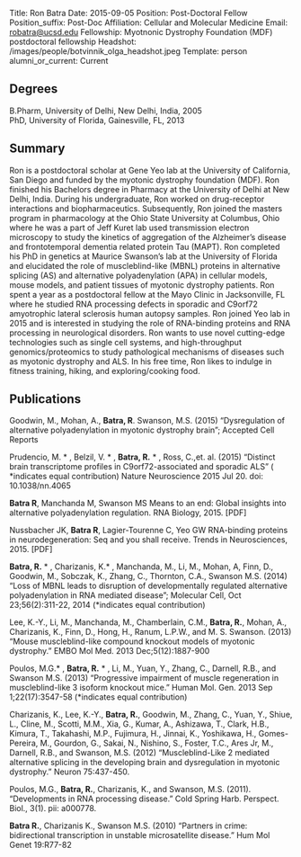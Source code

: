 Title: Ron Batra
Date: 2015-09-05
Position: Post-Doctoral Fellow
Position_suffix: Post-Doc
Affiliation: Cellular and Molecular Medicine
Email: robatra@ucsd.edu
Fellowship: Myotnonic Dystrophy Foundation (MDF) postdoctoral fellowship 
Headshot: /images/people/botvinnik_olga_headshot.jpeg
Template: person
alumni_or_current: Current

## Degrees
B.Pharm, University of Delhi, New Delhi, India, 2005<br>
PhD, University of Florida, Gainesville, FL, 2013<br>
## Summary

Ron is a postdoctoral scholar at Gene Yeo lab at the University of California, San Diego and funded by the myotonic dystrophy foundation (MDF). Ron finished his Bachelors degree in Pharmacy at the University of Delhi at New Delhi, India. During his undergraduate, Ron worked on drug-receptor interactions and biopharmaceutics. Subsequently, Ron joined the masters program in pharmacology at the Ohio State University at Columbus, Ohio where he was a part of Jeff Kuret lab used transmission electron microscopy to study the kinetics of aggregation of the Alzheimer’s disease and frontotemporal dementia related protein Tau (MAPT). Ron completed his PhD in genetics at Maurice Swanson’s lab at the University of Florida and elucidated the role of muscleblind-like (MBNL) proteins in alternative splicing (AS) and alternative polyadenylation (APA) in cellular models, mouse models, and patient tissues of myotonic dystrophy patients. Ron spent a year as a postdoctoral fellow at the Mayo Clinic in Jacksonville, FL where he studied RNA processing defects in sporadic and C9orf72 amyotrophic lateral sclerosis human autopsy samples. Ron joined Yeo lab in 2015 and is interested in studying the role of RNA-binding proteins and RNA processing in neurological disorders. Ron wants to use novel cutting-edge technologies such as single cell systems, and high-throughput genomics/proteomics to study pathological mechanisms of diseases such as myotonic dystrophy and ALS. In his free time, Ron likes to indulge in fitness training, hiking, and exploring/cooking food.

## Publications

Goodwin, M., Mohan, A., **Batra, R**. Swanson, M.S. (2015) “Dysregulation of alternative polyadenylation in myotonic dystrophy brain”; Accepted Cell Reports

Prudencio, M. * , Belzil, V. * , **Batra, R.** * , Ross, C.,et. al. (2015) “Distinct brain transcriptome profiles in C9orf72-associated and sporadic ALS” ( *indicates equal contribution) Nature Neuroscience 2015 Jul 20. doi: 10.1038/nn.4065

**Batra R**, Manchanda M, Swanson MS
    Means to an end: Global insights into alternative polyadenylation regulation.
    RNA Biology, 2015. [PDF]

Nussbacher JK, **Batra R**, Lagier-Tourenne C, Yeo GW 
    RNA-binding proteins in neurodegeneration: Seq and you shall receive.
    Trends in Neurosciences, 2015. [PDF]

**Batra, R.** * , Charizanis, K.* , Manchanda, M., Li, M., Mohan, A, Finn, D., Goodwin, M., Sobczak, K., Zhang, C., Thornton, C.A., Swanson M.S. (2014) “Loss of MBNL leads to disruption of developmentally regulated alternative polyadenylation in RNA mediated disease”; Molecular Cell, Oct 23;56(2):311-22, 2014 (*indicates equal contribution)

Lee, K.-Y., Li, M., Manchanda, M., Chamberlain, C.M., **Batra, R.**, Mohan, A., Charizanis, K., Finn, D., Hong, H., Ranum, L.P.W., and M. S. Swanson. (2013) “Mouse muscleblind-like compound knockout models of myotonic dystrophy.” EMBO Mol Med. 2013 Dec;5(12):1887-900

Poulos, M.G.* , **Batra, R.** * , Li, M., Yuan, Y., Zhang, C., Darnell, R.B., and Swanson M.S.  (2013) “Progressive impairment of muscle regeneration in muscleblind-like 3 isoform knockout mice.” Human Mol. Gen. 2013 Sep 1;22(17):3547-58 (*indicates equal contribution)

Charizanis, K., Lee, K.-Y., **Batra, R.**, Goodwin, M., Zhang, C., Yuan, Y., Shiue, L., Cline, M., Scotti, M.M., Xia, G., Kumar, A., Ashizawa, T., Clark, H.B., Kimura, T., Takahashi, M.P., Fujimura, H., Jinnai, K., Yoshikawa, H., Gomes-Pereira, M., Gourdon, G., Sakai, N., Nishino, S., Foster, T.C., Ares Jr, M., Darnell, R.B., and Swanson, M.S. (2012) “Muscleblind-Like 2 mediated alternative splicing in the developing brain and dysregulation in myotonic dystrophy.” Neuron 75:437-450.

Poulos, M.G., **Batra, R.**, Charizanis, K., and Swanson, M.S. (2011). “Developments in RNA processing disease.” Cold Spring Harb. Perspect. Biol., 3(1). pii: a000778.

**Batra R.**, Charizanis K., Swanson M.S. (2010) “Partners in crime: bidirectional transcription in unstable microsatellite disease.” Hum Mol Genet 19:R77-82 